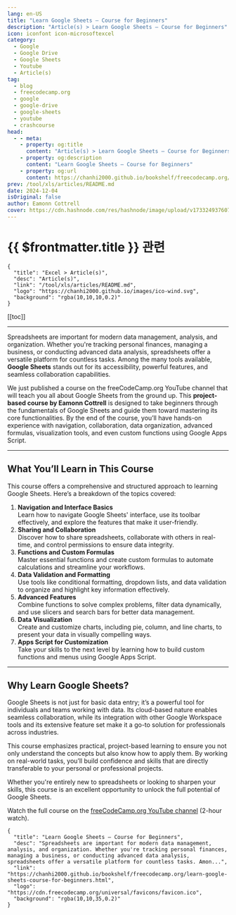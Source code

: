 ```yaml
---
lang: en-US
title: "Learn Google Sheets – Course for Beginners"
description: "Article(s) > Learn Google Sheets – Course for Beginners"
icon: iconfont icon-microsoftexcel
category:
  - Google
  - Google Drive
  - Google Sheets
  - Youtube
  - Article(s)
tag:
  - blog
  - freecodecamp.org
  - google
  - google-drive
  - google-sheets
  - youtube
  - crashcourse
head:
  - - meta:
    - property: og:title
      content: "Article(s) > Learn Google Sheets – Course for Beginners"
    - property: og:description
      content: "Learn Google Sheets – Course for Beginners"
    - property: og:url
      content: https://chanhi2000.github.io/bookshelf/freecodecamp.org/learn-google-sheets-course-for-beginners.html
prev: /tool/xls/articles/README.md
date: 2024-12-04
isOriginal: false
author: Eamonn Cottrell
cover: https://cdn.hashnode.com/res/hashnode/image/upload/v1733249376070/af3b622d-ff58-446a-ae47-b4dcac71cffe.jpeg
---
```


# {{ $frontmatter.title }} 관련

```component VPCard
{
  "title": "Excel > Article(s)",
  "desc": "Article(s)",
  "link": "/tool/xls/articles/README.md",
  "logo": "https://chanhi2000.github.io/images/ico-wind.svg",
  "background": "rgba(10,10,10,0.2)"
}
```

[[toc]]

---

<SiteInfo
  name="Learn Google Sheets – Course for Beginners"
  desc="Spreadsheets are important for modern data management, analysis, and organization. Whether you're tracking personal finances, managing a business, or conducting advanced data analysis, spreadsheets offer a versatile platform for countless tasks. Amon..."
  url="https://freecodecamp.org/news/learn-google-sheets-course-for-beginners"
  logo="https://cdn.freecodecamp.org/universal/favicons/favicon.ico"
  preview="https://cdn.hashnode.com/res/hashnode/image/upload/v1733249376070/af3b622d-ff58-446a-ae47-b4dcac71cffe.jpeg"/>

Spreadsheets are important for modern data management, analysis, and organization. Whether you're tracking personal finances, managing a business, or conducting advanced data analysis, spreadsheets offer a versatile platform for countless tasks. Among the many tools available, **Google Sheets** stands out for its accessibility, powerful features, and seamless collaboration capabilities.

We just published a course on the freeCodeCamp.org YouTube channel that will teach you all about Google Sheets from the ground up. This **project-based course by Eamonn Cottrell** is designed to take beginners through the fundamentals of Google Sheets and guide them toward mastering its core functionalities. By the end of the course, you’ll have hands-on experience with navigation, collaboration, data organization, advanced formulas, visualization tools, and even custom functions using Google Apps Script.

---

## What You’ll Learn in This Course

This course offers a comprehensive and structured approach to learning Google Sheets. Here’s a breakdown of the topics covered:

1. **Navigation and Interface Basics**  
    Learn how to navigate Google Sheets' interface, use its toolbar effectively, and explore the features that make it user-friendly.
2. **Sharing and Collaboration**  
    Discover how to share spreadsheets, collaborate with others in real-time, and control permissions to ensure data integrity.
3. **Functions and Custom Formulas**  
    Master essential functions and create custom formulas to automate calculations and streamline your workflows.
4. **Data Validation and Formatting**  
    Use tools like conditional formatting, dropdown lists, and data validation to organize and highlight key information effectively.
5. **Advanced Features**  
    Combine functions to solve complex problems, filter data dynamically, and use slicers and search bars for better data management.
6. **Data Visualization**  
    Create and customize charts, including pie, column, and line charts, to present your data in visually compelling ways.
7. **Apps Script for Customization**  
    Take your skills to the next level by learning how to build custom functions and menus using Google Apps Script.

---

## Why Learn Google Sheets?

Google Sheets is not just for basic data entry; it’s a powerful tool for individuals and teams working with data. Its cloud-based nature enables seamless collaboration, while its integration with other Google Workspace tools and its extensive feature set make it a go-to solution for professionals across industries.

This course emphasizes practical, project-based learning to ensure you not only understand the concepts but also know how to apply them. By working on real-world tasks, you’ll build confidence and skills that are directly transferable to your personal or professional projects.

Whether you're entirely new to spreadsheets or looking to sharpen your skills, this course is an excellent opportunity to unlock the full potential of Google Sheets.

Watch the full course on the [<FontIcon icon="fa-brands fa-youtube"/>freeCodeCamp.org YouTube channel](https://youtu.be/cWGQncQxaHI) (2-hour watch).

<VidStack src="youtube/cWGQncQxaHI" />

<!-- TODO: add ARTICLE CARD -->
```component VPCard
{
  "title": "Learn Google Sheets – Course for Beginners",
  "desc": "Spreadsheets are important for modern data management, analysis, and organization. Whether you're tracking personal finances, managing a business, or conducting advanced data analysis, spreadsheets offer a versatile platform for countless tasks. Amon...",
  "link": "https://chanhi2000.github.io/bookshelf/freecodecamp.org/learn-google-sheets-course-for-beginners.html",
  "logo": "https://cdn.freecodecamp.org/universal/favicons/favicon.ico",
  "background": "rgba(10,10,35,0.2)"
}
```
